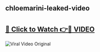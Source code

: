 ## chloemarini-leaked-video 

# <h2><a href="http://freeplayer.one?title=chloemarini-leaked-video&ref=21J">🔗 Click to Watch 👉🔴 VIDEO</a></h2>

<a href="http://freeplayer.one?title=chloemarini-leaked-video&ref=21J" rel="nofollow" data-target="animated-image.originalLink"><img src="https://i.ibb.co.com/xMMVF88/686577567.gif" alt="Viral Video Original" style="max-width: 100%; display: inline-block;" data-target="animated-image.originalImage"></a>

